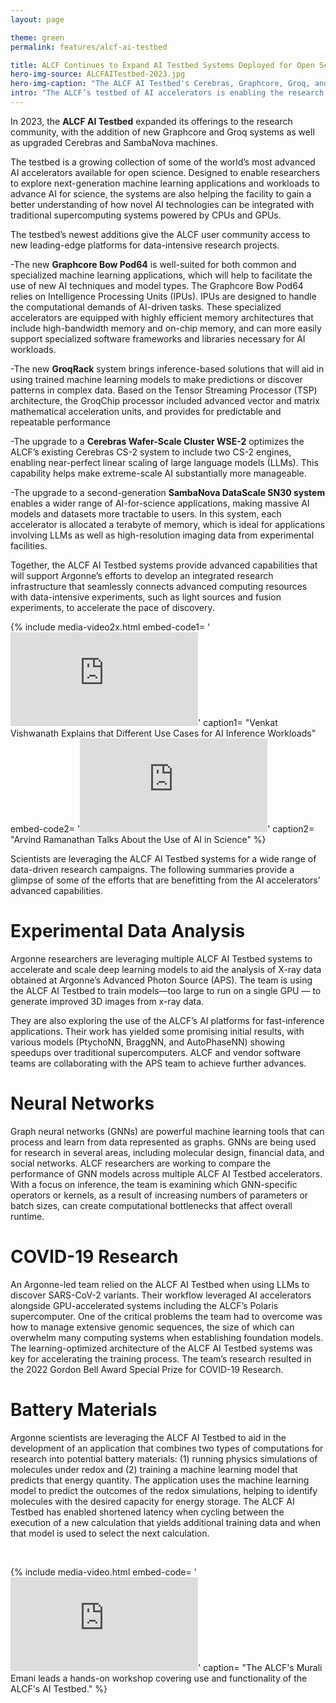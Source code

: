 ```yaml
---
layout: page

theme: green
permalink: features/alcf-ai-testbed

title: ALCF Continues to Expand AI Testbed Systems Deployed for Open Science
hero-img-source: ALCFAITestbed-2023.jpg
hero-img-caption: "The ALCF AI Testbed's Cerebras, Graphcore, Groq, and SambaNova systems are available to researchers across the world."
intro: "The ALCF’s testbed of AI accelerators is enabling the research community to advance the use of AI for data-intensive science."
---
```


In 2023, the <b>ALCF AI Testbed</b> expanded its offerings to the research community, with the addition of new Graphcore and Groq systems as well as upgraded Cerebras and SambaNova machines. 

The testbed is a growing collection of some of the world’s most advanced AI accelerators available for open science. Designed to enable researchers to explore next-generation machine learning applications and workloads to advance AI for science, the systems are also helping the facility to gain a better understanding of how novel AI technologies can be integrated with traditional supercomputing systems powered by CPUs and GPUs.

The testbed’s newest additions give the ALCF user community access to new leading-edge platforms for data-intensive research projects.

-The new <b>Graphcore Bow Pod64</b> is well-suited for both common and specialized machine learning applications, which will help to facilitate the use of new AI techniques and model types. The Graphcore Bow Pod64 relies on Intelligence Processing Units (IPUs). IPUs are designed to handle the computational demands of AI-driven tasks. These specialized accelerators are equipped with highly efficient memory architectures that include high-bandwidth memory and on-chip memory, and can more easily support specialized software frameworks and libraries necessary for AI workloads.

-The new <b>GroqRack</b> system brings inference-based solutions that will aid in using trained machine learning models to make predictions or discover patterns in complex data. Based on the Tensor Streaming Processor (TSP) architecture, the GroqChip processor included advanced vector and matrix mathematical acceleration units, and provides for predictable and repeatable performance

-The upgrade to a <b>Cerebras Wafer-Scale Cluster WSE-2</b> optimizes the ALCF’s existing Cerebras CS-2 system to include two CS-2 engines, enabling near-perfect linear scaling of large language models (LLMs). This capability helps make extreme-scale AI substantially more manageable.

-The upgrade to a second-generation <b>SambaNova DataScale SN30 system</b> enables a wider range of AI-for-science applications, making massive AI models and datasets more tractable to users. In this system, each accelerator is allocated a terabyte of memory, which is ideal for applications involving LLMs as well as high-resolution imaging data from experimental facilities.

Together, the ALCF AI Testbed systems provide advanced capabilities that will support Argonne’s efforts to develop an integrated research infrastructure that seamlessly connects advanced computing resources with data-intensive experiments, such as light sources and fusion experiments, to accelerate the pace of discovery.

{% include media-video2x.html
   embed-code1= '<iframe src="https://www.youtube.com/embed/XZ4pNVmQTb8" title="YouTube video player" frameborder="0" allow="accelerometer; autoplay; clipboard-write; encrypted-media; gyroscope; picture-in-picture; web-share" allowfullscreen></iframe>'
   caption1= "Venkat Vishwanath Explains that Different Use Cases for AI Inference Workloads"
   embed-code2= '<iframe src="https://youtu.be/1Y6E3aCHhU8" title="YouTube video player" frameborder="0" allow="accelerometer; autoplay; clipboard-write; encrypted-media; gyroscope; picture-in-picture; web-share" allowfullscreen></iframe>'
   caption2= "Arvind Ramanathan Talks About the Use of AI in Science"
%}

Scientists are leveraging the ALCF AI Testbed systems for a wide range of data-driven research campaigns. The following summaries provide a glimpse of some of the efforts that are benefitting from the AI accelerators’ advanced capabilities.

# Experimental Data Analysis
Argonne researchers are leveraging multiple ALCF AI Testbed systems to accelerate and scale deep learning models to aid the analysis of X-ray data obtained at Argonne’s Advanced Photon Source (APS). The team is using the ALCF AI Testbed to train models—too large to run on a single GPU — to generate improved 3D images from x-ray data.

They are also exploring the use of the ALCF’s AI platforms for fast-inference applications. Their work has yielded some promising initial results, with various models (PtychoNN, BraggNN, and AutoPhaseNN) showing speedups over traditional supercomputers. ALCF and vendor software teams are collaborating with the APS team to achieve further advances.

# Neural Networks
Graph neural networks (GNNs) are powerful machine learning tools that can process and learn from data represented as graphs. GNNs are being used for research in several areas, including molecular design, financial data, and social networks. ALCF researchers are working to compare the performance of GNN models across multiple ALCF AI Testbed accelerators. With a focus on inference, the team is examining which GNN-specific operators or kernels, as a result of increasing numbers of parameters or batch sizes, can create computational bottlenecks that affect overall runtime.

# COVID-19 Research
An Argonne-led team relied on the ALCF AI Testbed when using LLMs to discover SARS-CoV-2 variants. Their workflow leveraged AI accelerators alongside GPU-accelerated systems including the ALCF’s Polaris supercomputer. One of the critical problems the team had to overcome was how to manage extensive genomic sequences, the size of which can overwhelm many computing systems when establishing foundation models. The learning-optimized architecture of the ALCF AI Testbed systems was key for accelerating the training process. The team’s research resulted in the 2022 Gordon Bell Award Special Prize for COVID-19 Research.


# Battery Materials
Argonne scientists are leveraging the ALCF AI Testbed to aid in the development of an application that combines two types of computations for research into potential battery materials: (1) running physics simulations of molecules under redox and (2) training a machine learning model that predicts that energy quantity. The application uses the machine learning model to predict the outcomes of the redox simulations, helping to identify molecules with the desired capacity for energy storage. The ALCF AI Testbed has enabled shortened latency when cycling between the execution of a new calculation that yields additional training data and when that model is used to select the next calculation.

<br>

{% include media-video.html
   embed-code= '<iframe src="https://www.youtube.com/embed/lLMyjZqci2o" title="YouTube video player" frameborder="0" allow="accelerometer; autoplay; clipboard-write; encrypted-media; gyroscope; picture-in-picture; web-share" allowfullscreen></iframe>'
   caption= "The ALCF's Murali Emani leads a hands-on workshop covering use and functionality of the ALCF's AI Testbed."
%}

